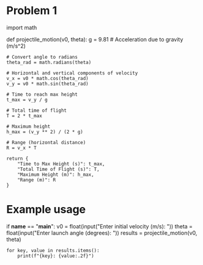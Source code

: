 # Problem 1
import math

def projectile_motion(v0, theta):
    g = 9.81  # Acceleration due to gravity (m/s^2)
    
    # Convert angle to radians
    theta_rad = math.radians(theta)
    
    # Horizontal and vertical components of velocity
    v_x = v0 * math.cos(theta_rad)
    v_y = v0 * math.sin(theta_rad)
    
    # Time to reach max height
    t_max = v_y / g
    
    # Total time of flight
    T = 2 * t_max
    
    # Maximum height
    h_max = (v_y ** 2) / (2 * g)
    
    # Range (horizontal distance)
    R = v_x * T
    
    return {
        "Time to Max Height (s)": t_max,
        "Total Time of Flight (s)": T,
        "Maximum Height (m)": h_max,
        "Range (m)": R
    }

# Example usage
if __name__ == "__main__":
    v0 = float(input("Enter initial velocity (m/s): "))
    theta = float(input("Enter launch angle (degrees): "))
    results = projectile_motion(v0, theta)
    
    for key, value in results.items():
        print(f"{key}: {value:.2f}")
